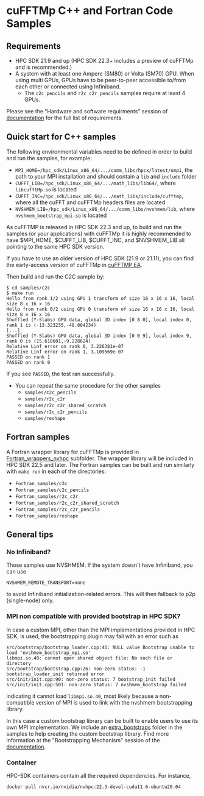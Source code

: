 # cuFFTMp C++ and Fortran Code Samples

## Requirements
- HPC SDK 21.9 and up (HPC SDK 22.3+ includes a preview of cuFFTMp and is recommended.)   
- A system with at least one Ampere (SM80) or Volta (SM70) GPU. When using multi GPUs, GPUs have to be peer-to-peer accessible to/from each other or connected using Infiniband. 
    - The `c2c_pencils` and `r2c_c2r_pencils` samples require at least 4 GPUs.

Please see the "Hardware and software requirments" session of [documentation](https://docs.nvidia.com/hpc-sdk/cufftmp) for the full list of requirements.

## Quick start for C++ samples
The following environmental variables need to be defined in order to build and run the samples, for example: 
 - `MPI_HOME=/hpc_sdk/Linux_x86_64/.../comm_libs/hpcx/latest/ompi`, the path to your MPI installation and should contain a `lib` and `include` folder
 - `CUFFT_LIB=/hpc_sdk/Linux_x86_64/.../math_libs/lib64/`, where `libcufftMp.so` is located 
 - `CUFFT_INC=/hpc_sdk/Linux_x86_64/.../math_libs/include/cufftmp`, where all the cuFFT and cuFFTMp headers files are located
 - `NVSHMEM_LIB=/hpc_sdk/Linux_x86_64/.../comm_libs/nvshmem/lib`, where `nvshmem_bootstrap_mpi.so` is located

As cuFFTMP is released in HPC SDK 22.3 and up, to build and run the samples (or your applications) with cuFFTMp it is highly recommended to have $MPI_HOME, $CUFFT_LIB, $CUFFT_INC, and $NVSHMEM_LIB all pointing to the same HPC SDK version.   

If you have to use an older version of HPC SDK (21.9 or 21.11), you can find the early-access version of cuFFTMp in [cuFFTMP EA](https://developer.nvidia.com/cudamathlibraryea). 

Then build and run the C2C sample by:
```
$ cd samples/c2c
$ make run
Hello from rank 1/2 using GPU 1 transform of size 16 x 16 x 16, local size 8 x 16 x 16
Hello from rank 0/2 using GPU 0 transform of size 16 x 16 x 16, local size 8 x 16 x 16
Shuffled (Y-Slabs) GPU data, global 3D index [0 8 0], local index 0, rank 1 is (-13.323235,-48.004234)
[...]
Shuffled (Y-Slabs) GPU data, global 3D index [0 0 9], local index 9, rank 0 is (15.618601,-9.228624)
Relative Linf error on rank 0, 3.226381e-07
Relative Linf error on rank 1, 3.109569e-07
PASSED on rank 1
PASSED on rank 0
```
If you see `PASSED`, the test ran successfully.

- You can repeat the same procedure for the other samples
  - `samples/c2c_pencils` 
  - `samples/r2c_c2r`
  - `samples/r2c_c2r_shared_scratch`
  - `samples/r2c_c2r_pencils` 
  - `samples/reshape`

## Fortran samples
A Fortran wrapper library for cuFFTMp is provided in [Fortran_wrappers_nvhpc](Fortran_samples/Fortran_wrappers_nvhpc/) subfolder. The wrapper library will be included in HPC SDK 22.5 and later. 
The Fortran samples can be built and run similarly with `make run` in each of the directories:  
- `Fortran_samples/c2c`
- `Fortran_samples/c2c_pencils`
- `Fortran_samples/r2c_c2r`
- `Fortran_samples/r2c_c2r_shared_scratch`
- `Fortran_samples/r2c_c2r_pencils`
- `Fortran_samples/reshape`

## General tips

### No Infiniband?
Those samples use NVSHMEM. If the system doesn't have Infiniband, you can use
```
NVSHMEM_REMOTE_TRANSPORT=none
```
to avoid Infiniband initialization-related errors. This will then fallback to p2p (single-node) only.

### MPI non compatible with provided bootstrap in HPC SDK?
In case a custom MPI, other than the MPI implementations provided in HPC SDK, is used, the bootstrapping plugin may fail with an error such as
```
src/bootstrap/bootstrap_loader.cpp:46: NULL value Bootstrap unable to load 'nvshmem_bootstrap_mpi.so'
libmpi.so.40: cannot open shared object file: No such file or directory
src/bootstrap/bootstrap.cpp:26: non-zero status: -1 bootstrap_loader_init returned error
src/init/init.cpp:90: non-zero status: 7 bootstrap_init failed
src/init/init.cpp:501: non-zero status: 7 nvshmem_bootstrap failed
```
indicating it cannot load `libmpi.so.40`, most likely because a non-compatible version of MPI is used to link with the nvshmem bootstrapping library. 

In this case a custom bootstrap library can be built to enable users to use its own MPI implementation. We include an [extra_bootstraps](extra_bootstraps/) folder in the samples to help creating the custom bootstrap library. Find more information at the "Bootstrapping Mechanism" session of the [documentation](https://docs.nvidia.com/hpc-sdk/cufftmp).


### Container
HPC-SDK containers contain all the required dependencies. For instance,
```
docker pull nvcr.io/nvidia/nvhpc:22.3-devel-cuda11.6-ubuntu20.04
```
